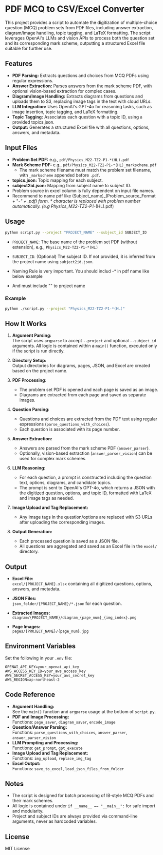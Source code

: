 # PDF MCQ to CSV/Excel Converter

This project provides a script to automate the digitization of multiple-choice question (MCQ) problem sets from PDF files, including answer extraction, diagram/image handling, topic tagging, and LaTeX formatting. The script leverages OpenAI's LLMs and vision APIs to process both the question set and its corresponding mark scheme, outputting a structured Excel file suitable for further use.

## Features

- **PDF Parsing:** Extracts questions and choices from MCQ PDFs using regular expressions.
- **Answer Extraction:** Parses answers from the mark scheme PDF, with optional vision-based extraction for complex cases.
- **Diagram/Image Handling:** Extracts diagrams from questions and uploads them to S3, replacing image tags in the text with cloud URLs.
- **LLM Integration:** Uses OpenAI's GPT-4o for reasoning tasks, such as image insertion, topic tagging, and LaTeX formatting.
- **Topic Tagging:** Associates each question with a topic ID, using a provided topics.json.
- **Output:** Generates a structured Excel file with all questions, options, answers, and metadata.

## Input Files

- **Problem Set PDF:** e.g., `pdf/Physics_M22-TZ2-P1-*(HL).pdf`
- **Mark Scheme PDF:** e.g., `pdf/Physics_M22-TZ2-P1-*(HL)_markscheme.pdf`
  - The mark scheme filename must match the problem set filename, with `_markscheme` appended before `.pdf`.
- **topics.json:** Topic mapping for each subject.
- **subject2id.json:** Mapping from subject name to subject ID.
- Problem source in excel column is fully dependent on input file names. 
- Recommend to name pdf like (Subject_name)_(Problem_source_Format + "-*" + .pdf) form. * character is replaced with problem number automatically. (e.g Physics_M22-TZ2-P1-*(HL).pdf)

## Usage

```bash
python script.py --project "PROJECT_NAME" --subject_id SUBJECT_ID
```

- `PROJECT_NAME`: The base name of the problem set PDF (without extension), e.g., `Physics_M22-TZ2-P1-*(HL)`
- `SUBJECT_ID`: (Optional) The subject ID. If not provided, it is inferred from the project name using `subject2id.json`.

- Naming Rule is very important. You should includ -* in pdf name like below example
- And must include "" to project name

### Example

```bash
python ./script.py --project "Physics_M22-TZ2-P1-*(HL)"
```

## How It Works

1. **Argument Parsing:**  
   The script uses `argparse` to accept `--project` and optional `--subject_id` arguments. All logic is contained within a `main()` function, executed only if the script is run directly.

2. **Directory Setup:**  
   Output directories for diagrams, pages, JSON, and Excel are created based on the project name.

3. **PDF Processing:**  
   - The problem set PDF is opened and each page is saved as an image.
   - Diagrams are extracted from each page and saved as separate images.

4. **Question Parsing:**  
   - Questions and choices are extracted from the PDF text using regular expressions (`parse_questions_with_choices`).
   - Each question is associated with its page number.

5. **Answer Extraction:**  
   - Answers are parsed from the mark scheme PDF (`answer_parser`).
   - Optionally, vision-based extraction (`answer_parser_vision`) can be used for complex mark schemes.

6. **LLM Reasoning:**  
   - For each question, a prompt is constructed including the question text, options, diagrams, and candidate topics.
   - The prompt is sent to OpenAI's GPT-4o, which returns a JSON with the digitized question, options, and topic ID, formatted with LaTeX and image tags as needed.

7. **Image Upload and Tag Replacement:**  
   - Any image tags in the question/options are replaced with S3 URLs after uploading the corresponding images.

8. **Output Generation:**  
   - Each processed question is saved as a JSON file.
   - All questions are aggregated and saved as an Excel file in the `excel/` directory.

## Output

- **Excel File:**  
  `excel/{PROJECT_NAME}.xlsx` containing all digitized questions, options, answers, and metadata.

- **JSON Files:**  
  `json_folder/{PROJECT_NAME}/*.json` for each question.

- **Extracted Images:**  
  `diagram/{PROJECT_NAME}/diagram_{page_num}_{img_index}.png`

- **Page Images:**  
  `pages/{PROJECT_NAME}/{page_num}.jpg`

## Environment Variables

Set the following in your `.env` file:

```
OPENAI_API_KEY=your_openai_api_key
AWS_ACCESS_KEY_ID=your_aws_access_key
AWS_SECRET_ACCESS_KEY=your_aws_secret_key
AWS_REGION=ap-northeast-2
```

## Code Reference

- **Argument Handling:**  
  See the `main()` function and `argparse` usage at the bottom of `script.py`.
- **PDF and Image Processing:**  
  Functions: `page_saver`, `diagram_saver`, `encode_image`
- **Question/Answer Parsing:**  
  Functions: `parse_questions_with_choices`, `answer_parser`, `answer_parser_vision`
- **LLM Prompting and Processing:**  
  Functions: `get_prompt`, `gpt_execute`
- **Image Upload and Tag Replacement:**  
  Functions: `img_upload`, `replace_img_tag`
- **Excel Output:**  
  Functions: `save_to_excel`, `load_json_files_from_folder`

## Notes

- The script is designed for batch processing of IB-style MCQ PDFs and their mark schemes.
- All logic is contained under `if __name__ == "__main__":` for safe import and modularity.
- Project and subject IDs are always provided via command-line arguments, never as hardcoded variables.

## License

MIT License
